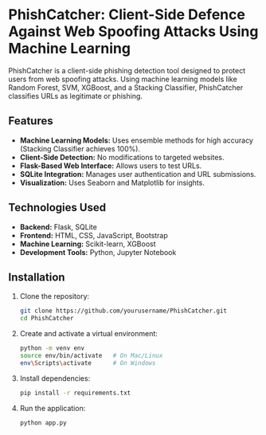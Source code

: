 # PhishCatcher: Client-Side Defence Against Web Spoofing Attacks Using Machine Learning

PhishCatcher is a client-side phishing detection tool designed to protect users from web spoofing attacks. Using machine learning models like Random Forest, SVM, XGBoost, and a Stacking Classifier, PhishCatcher classifies URLs as legitimate or phishing.

## Features
- **Machine Learning Models:** Uses ensemble methods for high accuracy (Stacking Classifier achieves 100%).
- **Client-Side Detection:** No modifications to targeted websites.
- **Flask-Based Web Interface:** Allows users to test URLs.
- **SQLite Integration:** Manages user authentication and URL submissions.
- **Visualization:** Uses Seaborn and Matplotlib for insights.

## Technologies Used
- **Backend:** Flask, SQLite
- **Frontend:** HTML, CSS, JavaScript, Bootstrap
- **Machine Learning:** Scikit-learn, XGBoost
- **Development Tools:** Python, Jupyter Notebook

## Installation
1. Clone the repository:
   ```bash
   git clone https://github.com/yourusername/PhishCatcher.git
   cd PhishCatcher
   
2. Create and activate a virtual environment:
   ```bash
   python -m venv env
   source env/bin/activate   # On Mac/Linux
   env\Scripts\activate      # On Windows

3. Install dependencies:
   ```bash
   pip install -r requirements.txt


4. Run the application:
   ```bash
   python app.py

